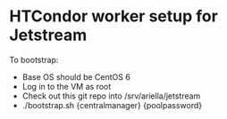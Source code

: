 # HTCondor worker setup for Jetstream

To bootstrap:

  - Base OS should be CentOS 6
  - Log in to the VM as root
  - Check out this git repo into /srv/ariella/jetstream
  - ./bootstrap.sh {centralmanager} {poolpassword}



